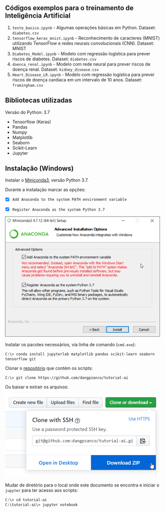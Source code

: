 ## Códigos exemplos para o treinamento de Inteligência Artificial

1. `teste_basico.ipynb` - Algumas operações básicas em Python.
   Dataset: `diabetes.csv`
2. `tensorflow_keras_mnist.ipynb` - Reconhecimento de caracteres (MNIST) utilizando TensorFlow e redes neurais convolucionais (CNN).
   Dataset: MNIST
3. `Diabetes_Model.ipynb` - Modelo com regressão logística para prever riscos de diabetes.
   Dataset: `diabetes.csv`
4. `doenca_renal.ipynb` - Modelo com rede neural para prever riscos de doença renal.
   Dataset: `kidney_disease.csv`
5. `Heart_Disease_LR.ipynb` - Modelo com regressão logística para prever riscos de doença cardíaca em um intervalo de 10 anos.
    Dataset: `framingham.csv`



## Bibliotecas utilizadas

Versão do Python: 3.7

- Tensorflow (Keras)
- Pandas
- Numpy
- Matplotlib
- Seaborn
- Scikit-Learn
- Jupyter



## Instalação (Windows)

Instalar o [Miniconda3](https://docs.conda.io/en/latest/miniconda.html), versão Python 3.7.

Durante a instalação marcar as opções:

- [x] `Add Anaconda to the system PATH environment variable` 

- [x] `Register Anaconda as the system Python 3.7`

![miniconda3-install](miniconda3-install.png)

Instalar os pacotes necessários, via linha de comando (`cmd.exe`):

```
C:\> conda install jupyterlab matplotlib pandas scikit-learn seaborn tensorflow git
```

Clonar o [repositório](https://github.com/dangpzanco/tutorial-ai) que contém os scripts:

```
C:\> git clone https://github.com/dangpzanco/tutorial-ai
```

Ou baixar e extrair os arquivos:

![miniconda3-install](download-repo-zip.png)

Mudar de diretório para o local onde este documento se encontra e iniciar o `jupyter` para ter acesso aos scripts:

```
C:\> cd tutorial-ai
C:\tutorial-ai\> jupyter notebook
```

